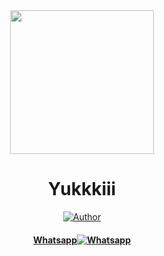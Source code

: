 <div align="center">
<img src="https://avatars.githubusercontent.com/u/34286969?v=4" width="230" height="230"/>
  
# Yukkkiii

>
>
>
</div>
<p align="center">
  <a href="https://github.com/yukisubagja"><img title="Author" src="https://img.shields.io/badge/Yukisubagja-Hanya Newbie-red.svg?style=for-the-badge&logo=github" /></a>
  <h4 align="center">
  <a href="https://wa.me/6289626692456">Whatsapp<img title="Whatsapp" src="https://img.shields.io/badge/Whatsapp.svg?style=for-the-badge&logo=github" /></a>
</h4>
</p>



